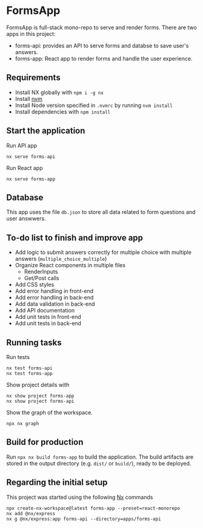 # FormsApp
FormsApp is full-stack mono-repo to serve and render forms. There are two apps in this project:
- forms-api: provides an API to serve forms and databse to save user's answers.
- forms-app: React app to render forms and handle the user experience. 

## Requirements
- Install NX globally with `npm i -g nx`
- Install [nvm](https://github.com/nvm-sh/nvm)
- Install Node version specified in `.nvmrc` by running `nvm install`
- Install dependencies with `npm install`

## Start the application
Run API app
```
nx serve forms-api
```

Run React app
```
nx serve forms-app
```

## Database
This app uses the file `db.json` to store all data related to form questions and user answwers.

## To-do list to finish and improve app 
- Add logic to submit answers correctly for multiple choice with multiple answers (`multiple_choice_multiple`)
- Organize React components in multiple files
	- RenderInputs
	- Get/Post calls
- Add CSS styles
- Add error handling in front-end
- Add error handling in back-end
- Add data validation in back-end
- Add API documentation
- Add unit tests in front-end
- Add unit tests in back-end

## Running tasks

Run tests
```
nx test forms-api
nx test forms-app
```

Show project details with 
```
nx show project forms-app
nx show project forms-api
```

Show the graph of the workspace.
```
npx nx graph
```

## Build for production

Run `npx nx build forms-app` to build the application. The build artifacts are stored in the output directory (e.g. `dist/` or `build/`), ready to be deployed.

## Regarding the initial setup

This project was started using the following [Nx](https://nx.dev) commands
```
npx create-nx-workspace@latest forms-app --preset=react-monorepo
nx add @nx/express
nx g @nx/express:app forms-api --directory=apps/forms-api
```